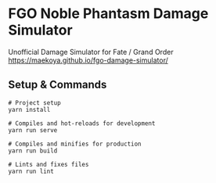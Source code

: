 # FGO Noble Phantasm Damage Simulator

Unofficial Damage Simulator for Fate / Grand Order  
https://maekoya.github.io/fgo-damage-simulator/

## Setup & Commands
```
# Project setup
yarn install

# Compiles and hot-reloads for development
yarn run serve

# Compiles and minifies for production
yarn run build

# Lints and fixes files
yarn run lint
```
